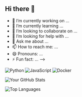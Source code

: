 ## Hi there 👋

- 🔭 I’m currently working on ...
- 🌱 I’m currently learning ...
- 👯 I’m looking to collaborate on ...
- 🤔 I’m looking for help with ...
- 💬 Ask me about ...
- 📫 How to reach me: ...
- 😄 Pronouns: ...
- ⚡ Fun fact: ...
-->

![Python](https://img.shields.io/badge/-Python-3776AB?style=flat-square&logo=python&logoColor=white)
![JavaScript](https://img.shields.io/badge/-JavaScript-F7DF1E?style=flat-square&logo=javascript&logoColor=black)
![Docker](https://img.shields.io/badge/-Docker-2496ED?style=flat-square&logo=docker&logoColor=white)

![Your GitHub Stats](https://github-readme-stats.vercel.app/api?username=clobie&show_icons=true&theme=radical)

![Top Languages](https://github-readme-stats.vercel.app/api/top-langs/?username=clobie&layout=compact&theme=radical)
